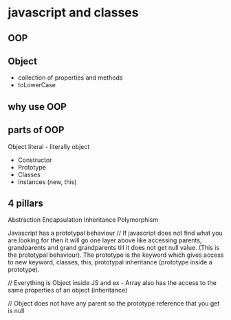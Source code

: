 # javascript and classes

## OOP

## Object
- collection of properties and methods
- toLowerCase 

## why use OOP

## parts of OOP
Object literal - literally object

- Constructor
- Prototype
- Classes
- Instances (new, this)


## 4 pillars 
Abstraction
Encapsulation
Inheritance
Polymorphism


Javascript has a prototypal behaviour 
// If javascript does not find what you are looking for then it will go one layer above like accessing parents, grandparents and grand grandparents till it does not get null value. (This is the prototypal behaviour). The prototype is the keyword which gives access to new keyword, classes, this, prototypal inheritance (prototype inside a prototype).

// Everything is Object inside JS and ex - Array also has the access to the same properties of an object (inheritance) 

// Object does not have any parent so the prototype reference that you get is null


